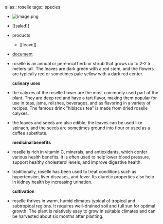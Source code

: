 alias:: roselle
tags:: species

- ![image.png](https://peach-geographical-bat-397.mypinata.cloud/ipfs/QmeCFx9a4RHz81djR62ytQNAcWkrCSG3CB2DfB8oj2KTPj)
- [[salad]]
- products
	- [[leave]]
- [document](https://peach-geographical-bat-397.mypinata.cloud/ipfs/QmQVv2k6Zz79NQXKem19cnJUe8AqKVUAP7fsMme6jEZCTh)
- roselle is an annual or perennial herb or shrub that grows up to 2-2.5 meters tall. The leaves are dark green with a red stem, and the flowers are typically red or sometimes pale yellow with a dark red center.
  
  **culinary uses**
- the calyxes of the roselle flower are the most commonly used part of the plant. They are deep red and have a tart flavor, making them popular for use in teas, jams, relishes, beverages, and as flavoring in a variety of recipes. The famous drink "hibiscus tea" is made from dried roselle calyxes.
- the leaves and seeds are also edible; the leaves can be used like spinach, and the seeds are sometimes ground into flour or used as a coffee substitute.
  
  **medicinal benefits**
- roselle is rich in vitamin C, minerals, and antioxidants, which confer various health benefits. It is often used to help lower blood pressure, support healthy cholesterol levels, and improve digestive health.
- traditionally, roselle has been used to treat conditions such as hypertension, liver diseases, and fever. Its diuretic properties also help in kidney health by increasing urination.
  
  **cultivation**
- roselle thrives in warm, humid climates typical of tropical and subtropical regions. It requires well-drained soil and full sun for optimal growth. The plant is relatively easy to grow in suitable climates and can be harvested about six months after planting.